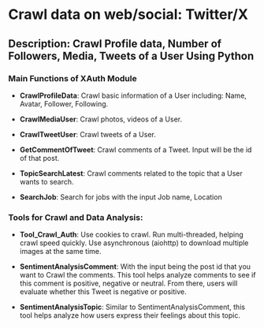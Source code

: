 # Crawl data on web/social: Twitter/X

## Description: Crawl Profile data, Number of Followers, Media, Tweets of a User Using Python


### Main Functions of XAuth Module
- **CrawlProfileData**: Crawl basic information of a User including: Name, Avatar, Follower, Following.

- **CrawlMediaUser**: Crawl photos, videos of a User.

- **CrawlTweetUser**: Crawl tweets of a User.

- **GetCommentOfTweet**: Crawl comments of a Tweet. Input will be the id of that post.
- **TopicSearchLatest**: Crawl comments related to the topic that a User wants to search.

- **SearchJob**: Search for jobs with the input Job name, Location

### Tools for Crawl and Data Analysis:

- **Tool_Crawl_Auth**: Use cookies to crawl. Run multi-threaded, helping crawl speed quickly. Use asynchronous (aiohttp) to download multiple images at the same time.

- **SentimentAnalysisComment**: With the input being the post id that you want to Crawl the comments. This tool helps analyze comments to see if this comment is positive, negative or neutral. From there, users will evaluate whether this Tweet is negative or positive.

- **SentimentAnalysisTopic**: Similar to SentimentAnalysisComment, this tool helps analyze how users express their feelings about this topic.
